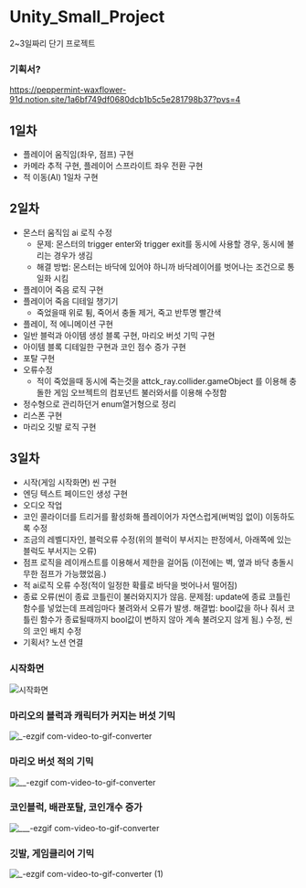 # Unity_Small_Project
 2~3일짜리 단기 프로젝트

### 기획서?
https://peppermint-waxflower-91d.notion.site/1a6bf749df0680dcb1b5c5e281798b37?pvs=4 


## 1일차
- 플레이어 움직임(좌우, 점프) 구현
-  카메라 추적 구현, 플레이어 스프라이트 좌우 전환 구현
-  적 이동(AI) 1일차 구현

## 2일차
- 몬스터 움직임 ai 로직 수정 
  - 문제: 몬스터의 trigger enter와 trigger exit를 동시에 사용할 경우, 동시에 불리는 경우가 생김
  - 해결 방법: 몬스터는 바닥에 있어야 하니까 바닥레이어를 벗어나는 조건으로 통일화 시킴
- 플레이어 죽음 로직 구현
- 플레이어 죽음 디테일 챙기기
  - 죽었을때 위로 튐, 죽어서 충돌 제거, 죽고 반투명 빨간색
- 플레이, 적 에니메이션 구현
- 일반 블럭과 아이템 생성 블록 구현, 마리오 버섯 기믹 구현
- 아이템 블록 디테일한 구현과 코인 점수 증가 구현
- 포탈 구현
- 오류수정
  - 적이 죽었을때 동시에 죽는것을 attck_ray.collider.gameObject 를 이용해 충돌한 게임 오브젝트의 컴포넌트 불러와서를 이용해 수정함
- 정수형으로 관리하던거 enum열거형으로 정리
- 리스폰 구현
- 마리오 깃발 로직 구현

## 3일차
- 시작(게임 시작화면) 씬 구현
- 엔딩 텍스트 페이드인 생성 구현
- 오디오 작업
- 코인 콜라이더를 트리거를 활성화해 플레이어가 자연스럽게(버벅임 없이) 이동하도록 수정
- 조금의 레벨디자인, 블럭오류 수정(위의 블럭이 부서지는 판정에서, 아래쪽에 있는 블럭도 부서지는 오류)
- 점프 로직을 레이캐스트를 이용해서 제한을 걸어둠 (이전에는 벽, 옆과 바닥 충돌시 무한 점프가 가능했었음.)
- 적 ai로직 오류 수정(적이 일정한 확률로 바닥을 벗어나서 떨어짐)
- 종료 오류(씬이 종료 코틀린이 불러와지지가 않음. 문제점: update에 종료 코틀린 함수를 넣었는데 프레임마다 불려와서 오류가 발생. 해결법: bool값을 하나 줘서 코틀린 함수가 종료될때까지 bool값이 변하지 않아 계속 불려오지 않게 됨.) 수정, 씬의 코인 배치 수정
- 기획서? 노션 연결


### 시작화면
![시작화면](https://github.com/user-attachments/assets/2bd7115b-546b-4080-9151-d94daa66f95d)

### 마리오의 블럭과 캐릭터가 커지는 버섯 기믹
![_-ezgif com-video-to-gif-converter](https://github.com/user-attachments/assets/114c6f41-4840-45e3-9318-fdb58da2845a)

### 마리오 버섯 적의 기믹
![__-ezgif com-video-to-gif-converter](https://github.com/user-attachments/assets/d3e97a8b-dd19-4b37-94a7-ab1b52ba0b95)


### 코인블럭, 배관포탈, 코인개수 증가
![___-ezgif com-video-to-gif-converter](https://github.com/user-attachments/assets/c4493148-48fe-4de8-82b1-39cf0af15673)


### 깃발, 게임클리어 기믹
![_-ezgif com-video-to-gif-converter (1)](https://github.com/user-attachments/assets/a9875077-fe33-486e-844f-bcae2e24fd16)


